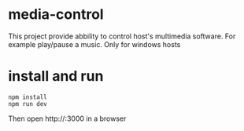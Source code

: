 # media-control
This project provide abbility to control host's multimedia software. For example play/pause a music.
Only for windows hosts

# install and run
```
npm install
npm run dev
```

Then open http://<ip-host>:3000 in a browser
